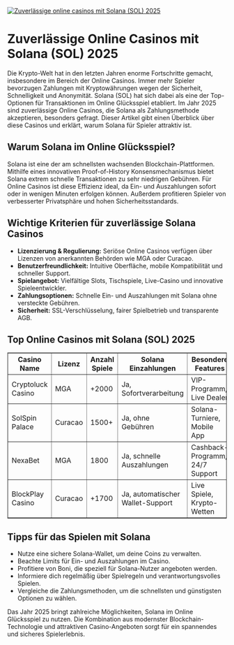 [![Zuverlässige online casinos mit Solana (SOL) 2025](https://123-caf.pages.dev/gitsignup.png)](https://vrmoo.ru/Bt82HjjY)

<h1>Zuverlässige Online Casinos mit Solana (SOL) 2025</h1>  <p>Die Krypto-Welt hat in den letzten Jahren enorme Fortschritte gemacht, insbesondere im Bereich der Online Casinos. Immer mehr Spieler bevorzugen Zahlungen mit Kryptowährungen wegen der Sicherheit, Schnelligkeit und Anonymität. Solana (SOL) hat sich dabei als eine der Top-Optionen für Transaktionen im Online Glücksspiel etabliert. Im Jahr 2025 sind zuverlässige Online Casinos, die Solana als Zahlungsmethode akzeptieren, besonders gefragt. Dieser Artikel gibt einen Überblick über diese Casinos und erklärt, warum Solana für Spieler attraktiv ist.</p>  <h2>Warum Solana im Online Glücksspiel?</h2>  <p>Solana ist eine der am schnellsten wachsenden Blockchain-Plattformen. Mithilfe eines innovativen Proof-of-History Konsensmechanismus bietet Solana extrem schnelle Transaktionen zu sehr niedrigen Gebühren. Für Online Casinos ist diese Effizienz ideal, da Ein- und Auszahlungen sofort oder in wenigen Minuten erfolgen können. Außerdem profitieren Spieler von verbesserter Privatsphäre und hohen Sicherheitsstandards.</p>  <h2>Wichtige Kriterien für zuverlässige Solana Casinos</h2>  <ul>   <li><strong>Lizenzierung & Regulierung:</strong> Seriöse Online Casinos verfügen über Lizenzen von anerkannten Behörden wie MGA oder Curacao.</li>   <li><strong>Benutzerfreundlichkeit:</strong> Intuitive Oberfläche, mobile Kompatibilität und schneller Support.</li>   <li><strong>Spielangebot:</strong> Vielfältige Slots, Tischspiele, Live-Casino und innovative Spieleentwickler.</li>   <li><strong>Zahlungsoptionen:</strong> Schnelle Ein- und Auszahlungen mit Solana ohne versteckte Gebühren.</li>   <li><strong>Sicherheit:</strong> SSL-Verschlüsselung, fairer Spielbetrieb und transparente AGB.</li> </ul>  <h2>Top Online Casinos mit Solana (SOL) 2025</h2>  <table border="1" cellpadding="5" cellspacing="0" style="border-collapse: collapse; width: 100%;">   <thead>     <tr>       <th>Casino Name</th>       <th>Lizenz</th>       <th>Anzahl Spiele</th>       <th>Solana Einzahlungen</th>       <th>Besondere Features</th>     </tr>   </thead>   <tbody>     <tr>       <td>Cryptoluck Casino</td>       <td>MGA</td>       <td>+2000</td>       <td>Ja, Sofortverarbeitung</td>       <td>VIP-Programm, Live Dealer</td>     </tr>     <tr>       <td>SolSpin Palace</td>       <td>Curacao</td>       <td>1500+</td>       <td>Ja, ohne Gebühren</td>       <td>Solana-Turniere, Mobile App</td>     </tr>     <tr>       <td>NexaBet</td>       <td>MGA</td>       <td>1800</td>       <td>Ja, schnelle Auszahlungen</td>       <td>Cashback-Programm, 24/7 Support</td>     </tr>     <tr>       <td>BlockPlay Casino</td>       <td>Curacao</td>       <td>+1700</td>       <td>Ja, automatischer Wallet-Support</td>       <td>Live Spiele, Krypto-Wetten</td>     </tr>   </tbody> </table>  <h2>Tipps für das Spielen mit Solana</h2>  <ul>   <li>Nutze eine sichere Solana-Wallet, um deine Coins zu verwalten.</li>   <li>Beachte Limits für Ein- und Auszahlungen im Casino.</li>   <li>Profitiere von Boni, die speziell für Solana-Nutzer angeboten werden.</li>   <li>Informiere dich regelmäßig über Spielregeln und verantwortungsvolles Spielen.</li>   <li>Vergleiche die Zahlungsmethoden, um die schnellsten und günstigsten Optionen zu wählen.</li> </ul>  <p>Das Jahr 2025 bringt zahlreiche Möglichkeiten, Solana im Online Glücksspiel zu nutzen. Die Kombination aus modernster Blockchain-Technologie und attraktiven Casino-Angeboten sorgt für ein spannendes und sicheres Spielerlebnis.</p>
